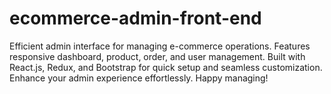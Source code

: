 # ecommerce-admin-front-end
Efficient admin interface for managing e-commerce operations. Features responsive dashboard, product, order, and user management. Built with React.js, Redux, and Bootstrap for quick setup and seamless customization. Enhance your admin experience effortlessly. Happy managing!
